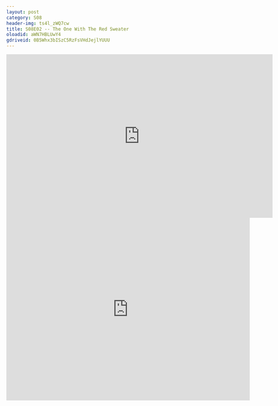 ```yaml
---
layout: post 
category: S08 
header-img: ts4l_zWQ7cw 
title: S08E02 -- The One With The Red Sweater 
oloadid: aWN7HBLUwY4 
gdriveid: 0B5Whx3bISzC5RzFsVHdJejlYUUU 
--- 
```

<!--more--> 
<iframe src='https://openload.co/embed/aWN7HBLUwY4/' width='700' height='430' frameborder='0' scrolling='no' allowfullscreen='allowfullscreen'></iframe> 
<iframe src='https://drive.google.com/file/d/0B5Whx3bISzC5RzFsVHdJejlYUUU/preview' width='640' height='480' frameborder='0' scrolling='no' allowfullscreen='allowfullscreen'></iframe> 
